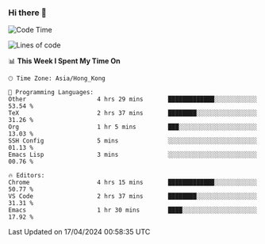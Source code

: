 ### Hi there 👋

<!--
**nicehiro/nicehiro** is a ✨ _special_ ✨ repository because its `README.md` (this file) appears on your GitHub profile.

Here are some ideas to get you started:

- 🔭 I’m currently working on ...
- 🌱 I’m currently learning ...
- 👯 I’m looking to collaborate on ...
- 🤔 I’m looking for help with ...
- 💬 Ask me about ...
- 📫 How to reach me: ...
- 😄 Pronouns: ...
- ⚡ Fun fact: ...
-->

<!--START_SECTION:waka-->
![Code Time](http://img.shields.io/badge/Code%20Time-310%20hrs%203%20mins-blue)

![Lines of code](https://img.shields.io/badge/From%20Hello%20World%20I%27ve%20Written-2.6%20million%20lines%20of%20code-blue)

📊 **This Week I Spent My Time On** 

```text
🕑︎ Time Zone: Asia/Hong_Kong

💬 Programming Languages: 
Other                    4 hrs 29 mins       █████████████░░░░░░░░░░░░   53.54 % 
TeX                      2 hrs 37 mins       ████████░░░░░░░░░░░░░░░░░   31.26 % 
Org                      1 hr 5 mins         ███░░░░░░░░░░░░░░░░░░░░░░   13.03 % 
SSH Config               5 mins              ░░░░░░░░░░░░░░░░░░░░░░░░░   01.13 % 
Emacs Lisp               3 mins              ░░░░░░░░░░░░░░░░░░░░░░░░░   00.76 % 

🔥 Editors: 
Chrome                   4 hrs 15 mins       █████████████░░░░░░░░░░░░   50.77 % 
VS Code                  2 hrs 37 mins       ████████░░░░░░░░░░░░░░░░░   31.31 % 
Emacs                    1 hr 30 mins        ████░░░░░░░░░░░░░░░░░░░░░   17.92 % 
```


 Last Updated on 17/04/2024 00:58:35 UTC
<!--END_SECTION:waka-->
